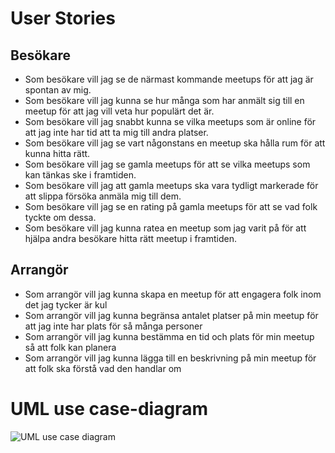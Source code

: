 # User Stories

## Besökare

- Som besökare vill jag se de närmast kommande meetups för att jag är spontan av mig.
- Som besökare vill jag kunna se hur många som har anmält sig till en meetup för att jag vill veta hur populärt det är.
- Som besökare vill jag snabbt kunna se vilka meetups som är online för att jag inte har tid att ta mig till andra platser.
- Som besökare vill jag se vart någonstans en meetup ska hålla rum för att kunna hitta rätt.
- Som besökare vill jag se gamla meetups för att se vilka meetups som kan tänkas ske i framtiden.
- Som besökare vill jag att gamla meetups ska vara tydligt markerade för att slippa försöka anmäla mig till dem.
- Som besökare vill jag se en rating på gamla meetups för att se vad folk tyckte om dessa.
- Som besökare vill jag kunna ratea en meetup som jag varit på för att hjälpa andra besökare hitta rätt meetup i framtiden.

## Arrangör

- Som arrangör vill jag kunna skapa en meetup för att engagera folk inom det jag tycker är kul
- Som arrangör vill jag kunna begränsa antalet platser på min meetup för att jag inte har plats för så många personer
- Som arrangör vill jag kunna bestämma en tid och plats för min meetup så att folk kan planera
- Som arrangör vill jag kunna lägga till en beskrivning på min meetup för att folk ska förstå vad den handlar om

# UML use case-diagram

![UML use case diagram](https://github.com/thomaswennhall/meetup/blob/main/meetups-uml.jpg?raw=true)
